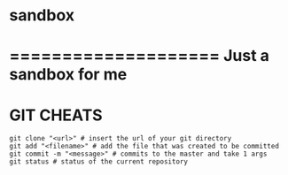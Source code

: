 # sandbox
====================
Just a sandbox for me
====================
# GIT CHEATS
    git clone "<url>" # insert the url of your git directory
    git add "<filename>" # add the file that was created to be committed
    git commit -m "<message>" # commits to the master and take 1 args
    git status # status of the current repository
    